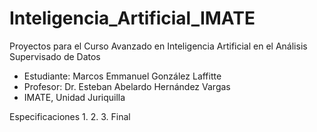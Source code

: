 # Inteligencia_Artificial_IMATE

Proyectos para el Curso Avanzado en Inteligencia Artificial en el Análisis Supervisado de Datos
- Estudiante: Marcos Emmanuel González Laffitte
- Profesor: Dr. Esteban Abelardo Hernández Vargas
- IMATE, Unidad Juriquilla

Especificaciones
1.
2.
3.
Final
